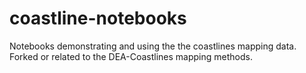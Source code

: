 # coastline-notebooks
Notebooks demonstrating and using the the coastlines mapping data. Forked or related to the DEA-Coastlines mapping methods.
